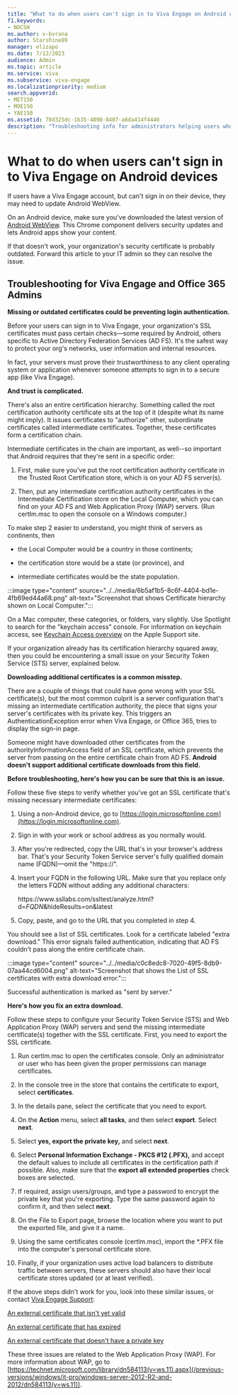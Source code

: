 ```yaml
---
title: "What to do when users can't sign in to Viva Engage on Android devices"
f1.keywords:
- NOCSH
ms.author: v-bvrana
author: Starshine89
manager: elizapo
ms.date: 7/12/2023
audience: Admin
ms.topic: article
ms.service: viva
ms.subservice: viva-engage
ms.localizationpriority: medium
search.appverid:
- MET150
- MOE150
- YAE150
ms.assetid: 78d325dc-1b35-4890-8407-a6da414f4446
description: "Troubleshooting info for administrators helping users who can't sign in to Viva Engage on an Android device."
---
```


# What to do when users can't sign in to Viva Engage on Android devices

If users have a Viva Engage account, but can't sign in on their device, they may need to update Android WebView.
  
On an Android device, make sure you've downloaded the latest version of [Android WebView](https://play.google.com/store/apps/details?id=com.google.android.webview&amp;hl=en). This Chrome component delivers security updates and lets Android apps show your content. 

If that doesn't work, your organization's security certificate is probably outdated. Forward this article to your IT admin so they can resolve the issue.
  
## Troubleshooting for Viva Engage and Office 365 Admins

 **Missing or outdated certificates could be preventing login authentication.**
  
Before your users can sign in to Viva Engage, your organization's SSL certificates must pass certain checks—some required by Android, others specific to Active Directory Federation Services (AD FS). It's the safest way to protect your org's networks, user information and internal resources.
  
In fact, your servers must prove their trustworthiness to any client operating system or application whenever someone attempts to sign in to a secure app (like Viva Engage).
  
 **And trust is complicated.**
  
There's also an entire certification hierarchy. Something called the root certification authority certificate sits at the top of it (despite what its name might imply). It issues certificates to "authorize" other, subordinate certificates called intermediate certificates. Together, these certificates form a certification chain.
  
Intermediate certificates in the chain are important, as well--so important that Android requires that they're sent in a specific order:
  
1. First, make sure you've put the root certification authority certificate in the Trusted Root Certification store, which is on your AD FS server(s).
    
2. Then, put any intermediate certification authority certificates in the Intermediate Certification store on the Local Computer, which you can find on your AD FS and Web Application Proxy (WAP) servers. (Run certlm.msc to open the console on a Windows computer.)
    
To make step 2 easier to understand, you might think of servers as continents, then
  
- the Local Computer would be a country in those continents;
    
- the certification store would be a state (or province), and
    
- intermediate certificates would be the state population.
    
:::image type="content" source="../../media/6b5af1b5-8c6f-4404-bd1e-4fb69ed44a68.png" alt-text="Screenshot that shows Certificate hierarchy shown on Local Computer.":::
  
On a Mac computer, these categories, or folders, vary slightly. Use Spotlight to search for the "keychain access" console. For information on keychain access, see [Keychain Access overview](https://support.apple.com/kb/PH20093?viewlocale=en_US&amp;locale=en_US) on the Apple Support site. 
  
If your organization already has its certification hierarchy squared away, then you could be encountering a small issue on your Security Token Service (STS) server, explained below.
  
 **Downloading additional certificates is a common misstep.**
  
There are a couple of things that could have gone wrong with your SSL certificate(s), but the most common culprit is a server configuration that's missing an intermediate certification authority, the piece that signs your server's certificates with its private key. This triggers an AuthenticationException error when Viva Engage, or Office 365, tries to display the sign-in page.
  
Someone might have downloaded other certificates from the authorityInformationAccess field of an SSL certificate, which prevents the server from passing on the entire certificate chain from AD FS. **Android doesn't support additional certificate downloads from this field.**
  
 **Before troubleshooting, here's how you can be sure that this is an issue.**
  
Follow these five steps to verify whether you've got an SSL certificate that's missing necessary intermediate certificates:
  
1. Using a non-Android device, go to [https://login.microsoftonline.com](https://login.microsoftonline.com).
    
2. Sign in with your work or school address as you normally would.
    
3. After you're redirected, copy the URL that's in your browser's address bar. That's your Security Token Service server's fully qualified domain name (FQDN)—omit the "https://".
    
4. Insert your FQDN in the following URL. Make sure that you replace only the letters FQDN without adding any additional characters:
    
    https&#58;//www&#46;ssllabs&#46;com/ssltest/analyze&#46;html?d=*FQDN*&amp;hideResults=on&amp;latest
    
5. Copy, paste, and go to the URL that you completed in step 4.
    
You should see a list of SSL certificates. Look for a certificate labeled "extra download." This error signals failed authentication, indicating that AD FS couldn't pass along the entire certificate chain.
  
:::image type="content" source="../../media/c0c8edc8-7020-49f5-8db9-07aa44cd6004.png" alt-text="Screenshot that shows the List of SSL certificates with extra download error.":::
  
Successful authentication is marked as "sent by server."
  
 **Here's how you fix an extra download.**
  
Follow these steps to configure your Security Token Service (STS) and Web Application Proxy (WAP) servers and send the missing intermediate certificate(s) together with the SSL certificate. First, you need to export the SSL certificate.
  
1. Run certlm.msc to open the certificates console. Only an administrator or user who has been given the proper permissions can manage certificates.
    
2. In the console tree in the store that contains the certificate to export, select **certificates**. 
    
3. In the details pane, select the certificate that you need to export.
    
4. On the **Action** menu, select **all tasks**, and then select **export**. Select **next**. 
    
5. Select **yes, export the private key,** and select **next**.
    
6. Select **Personal Information Exchange - PKCS #12 (.PFX),** and accept the default values to include all certificates in the certification path if possible. Also, make sure that the **export all extended properties** check boxes are selected. 
    
7. If required, assign users/groups, and type a password to encrypt the private key that you're exporting. Type the same password again to confirm it, and then select **next**.
    
8. On the File to Export page, browse the location where you want to put the exported file, and give it a name.
    
9. Using the same certificates console (certlm.msc), import the \*.PFX file into the computer's personal certificate store.
    
10. Finally, if your organization uses active load balancers to distribute traffic between servers, these servers should also have their local certificate stores updated (or at least verified).
    
If the above steps didn't work for you, look into these similar issues, or contact [Viva Engage Support](https://support.microsoft.com/office/yammer-help-center-8663922d-8f76-47c2-827a-ee86e8cac00f):
  
[An external certificate that isn't yet valid](/previous-versions/windows/it-pro/windows-server-2012-R2-and-2012/dn383637(v=ws.11))
  
[An external certificate that has expired](/previous-versions/windows/it-pro/windows-server-2012-R2-and-2012/dn383649(v=ws.11))
  
[An external certificate that doesn't have a private key](/previous-versions/windows/it-pro/windows-server-2012-R2-and-2012/dn383656(v=ws.11))
  
These three issues are related to the Web Application Proxy (WAP). For more information about WAP, go to [https://technet.microsoft.com/library/dn584113(v=ws.11).aspx](/previous-versions/windows/it-pro/windows-server-2012-R2-and-2012/dn584113(v=ws.11)).
